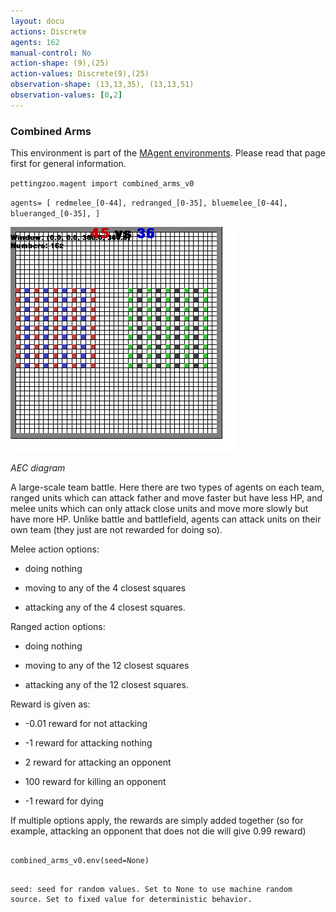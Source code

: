 ```yaml
---
layout: docu
actions: Discrete
agents: 162
manual-control: No
action-shape: (9),(25)
action-values: Discrete(9),(25)
observation-shape: (13,13,35), (13,13,51)
observation-values: [0,2]
---
```



### Combined Arms



This environment is part of the [MAgent environments](../magent). Please read that page first for general information.





`pettingzoo.magent import combined_arms_v0`



`agents= [ redmelee_[0-44], redranged_[0-35], bluemelee_[0-44], blueranged_[0-35], ]`



![](magent_combined_arms.gif)



*AEC diagram*



A large-scale team battle. Here there are two types of agents on each team, ranged units which can attack father and move faster but have less HP, and melee units which can only attack close units and move more slowly but have more HP. Unlike battle and battlefield, agents can attack units on their own team (they just are not rewarded for doing so).



Melee action options:



* doing nothing

* moving to any of the 4 closest squares

* attacking any of the 4 closest squares.



Ranged action options:



* doing nothing

* moving to any of the 12 closest squares

* attacking any of the 12 closest squares.



Reward is given as:



* -0.01 reward for not attacking

* -1 reward for attacking nothing

* 2 reward for attacking an opponent

* 100 reward for killing an opponent

* -1 reward for dying



If multiple options apply, the rewards are simply added together (so for example, attacking an opponent that does not die will give 0.99 reward)



```

combined_arms_v0.env(seed=None)

```



```

seed: seed for random values. Set to None to use machine random source. Set to fixed value for deterministic behavior.

```
